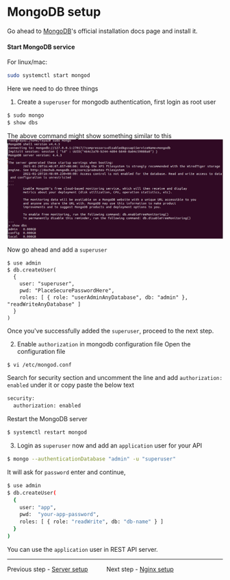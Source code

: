 # MongoDB setup

Go ahead to [MongoDB](https://docs.mongodb.com/manual/installation/)'s official installation docs page and install it.

#### Start MongoDB service

For linux/mac:

```bash
sudo systemctl start mongod
```

Here we need to do three things

1. Create a `superuser` for mongodb authentication, first login as root user

```bash
$ sudo mongo
$ show dbs
```

The above command might show something similar to this
![MongoDB](assets/mongodb_shell.png)

Now go ahead and add a `superuser`

```
$ use admin
$ db.createUser(
  {
    user: "superuser",
    pwd: "PlaceSecurePasswordHere",
    roles: [ { role: "userAdminAnyDatabase", db: "admin" }, "readWriteAnyDatabase" ]
  }
)
```

Once you've successfully added the `superuser`, proceed to the next step.

2. Enable `authorization` in mongodb configuration file
   Open the configuration file

```bash
$ vi /etc/mongod.conf
```

Search for security section and uncomment the line and add `authorization: enabled` under it or copy paste the below text

```bash
security:
  authorization: enabled
```

Restart the MongoDB server

```bash
$ systemctl restart mongod
```

3. Login as `superuser` now and add an `application` user for your API

```bash
$ mongo --authenticationDatabase "admin" -u "superuser"
```

It will ask for `password` enter and continue,

```bash
$ use admin
$ db.createUser(
  {
    user: "app",
    pwd:  "your-app-password",
    roles: [ { role: "readWrite", db: "db-name" } ]
  }
)
```

You can use the `application` user in REST API server.

---

Previous step - [Server setup](server_setup.md) &nbsp;&nbsp;&nbsp;&nbsp;&nbsp;&nbsp;&nbsp;&nbsp;&nbsp; Next step - [Nginx setup](nginx_setup.md)
